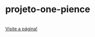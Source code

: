 # projeto-one-pience
<br>
<a href="https://sarahvargas79.github.io/projeto-one-pience/" target="black"> Visite a página! </a>

